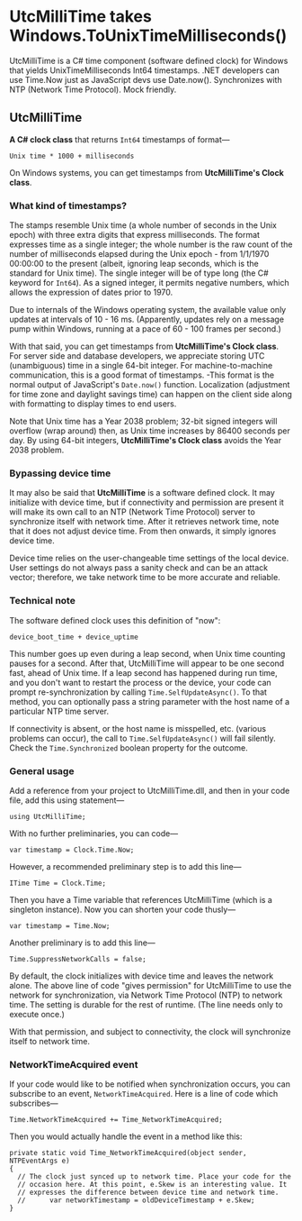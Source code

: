 # UtcMilliTime takes Windows.ToUnixTimeMilliseconds()
UtcMilliTime is a C# time component (software defined clock) for Windows that yields UnixTimeMilliseconds Int64 timestamps. .NET developers can use Time.Now just as JavaScript devs use Date.now(). Synchronizes with NTP (Network Time Protocol). Mock friendly.

## UtcMilliTime
**A C# clock class** that returns `Int64` timestamps of format—
```
Unix time * 1000 + milliseconds
```
On Windows systems, you can get timestamps from **UtcMilliTime's Clock class**.

### What kind of timestamps?

The stamps resemble Unix time (a whole number of seconds in the Unix epoch) with three extra digits that express milliseconds. The format expresses time as a single integer; the whole number is the raw count of the number of milliseconds elapsed during the Unix epoch - from 1/1/1970 00:00:00 to the present (albeit, ignoring leap seconds, which is the standard for Unix time). The single integer will be of type long (the C# keyword for `Int64`). As a signed integer, it permits negative numbers, which allows the expression of dates prior to 1970.

Due to internals of the Windows operating system, the available value only updates at intervals of 10 - 16 ms. (Apparently, updates rely on a message pump within Windows, running at a pace of 60 - 100 frames per second.)

With that said, you can get timestamps from **UtcMilliTime's Clock class**. For server side and database developers, we appreciate storing UTC (unambiguous) time in a single 64-bit integer. For machine-to-machine communication, this is a good format of timestamps. -This format is the normal output of JavaScript's `Date.now()` function. Localization (adjustment for time zone and daylight savings time) can happen on the client side along with formatting to display times to end users.

Note that Unix time has a Year 2038 problem; 32-bit signed integers will overflow (wrap around) then, as Unix time increases by 86400 seconds per day. By using 64-bit integers, **UtcMilliTime's Clock class** avoids the Year 2038 problem.

### Bypassing device time

It may also be said that **UtcMilliTime** is a software defined clock. It may initialize with device time, but if connectivity and permission are present it will make its own call to an NTP (Network Time Protocol) server to synchronize itself with network time. After it retrieves network time, note that it does not adjust device time. From then onwards, it simply ignores device time.

Device time relies on the user-changeable time settings of the local device. User settings do not always pass a sanity check and can be an attack vector; therefore, we take network time to be more accurate and reliable.

### Technical note

The software defined clock uses this definition of "now":
```
device_boot_time + device_uptime
```
This number goes up even during a leap second, when Unix time counting pauses for a second. After that, UtcMilliTime will appear to be one second fast, ahead of Unix time. If a leap second has happened during run time, and you don't want to restart the process or the device, your code can prompt re-synchronization by calling `Time.SelfUpdateAsync()`. To that method, you can optionally pass a string parameter with the host name of a particular NTP time server.

If connectivity is absent, or the host name is misspelled, etc. (various problems can occur), the call to `Time.SelfUpdateAsync()` will fail silently. Check the `Time.Synchronized` boolean property for the outcome.

### General usage

Add a reference from your project to UtcMilliTime.dll, and then in your code file, add this using statement—
```
using UtcMilliTime;
```
With no further preliminaries, you can code—
```
var timestamp = Clock.Time.Now;
```
However, a recommended preliminary step is to add this line—
```
ITime Time = Clock.Time;
```
Then you have a Time variable that references UtcMilliTime (which is a singleton instance). Now you can shorten your code thusly—
```
var timestamp = Time.Now;
```
Another preliminary is to add this line—
```
Time.SuppressNetworkCalls = false;
```
By default, the clock initializes with device time and leaves the network alone. The above line of code "gives permission" for UtcMilliTime to use the network for synchronization, via Network Time Protocol (NTP) to network time. The setting is durable for the rest of runtime. (The line needs only to execute once.)

With that permission, and subject to connectivity, the clock will synchronize itself to network time.

### NetworkTimeAcquired event

If your code would like to be notified when synchronization occurs, you can subscribe to an event, `NetworkTimeAcquired`. Here is a line of code which subscribes—
```
Time.NetworkTimeAcquired += Time_NetworkTimeAcquired;
```
Then you would actually handle the event in a method like this:
```
private static void Time_NetworkTimeAcquired(object sender, NTPEventArgs e)
{
  // The clock just synced up to network time. Place your code for the
  // occasion here. At this point, e.Skew is an interesting value. It
  // expresses the difference between device time and network time.
  //      var networkTimestamp = oldDeviceTimestamp + e.Skew;
}
```
